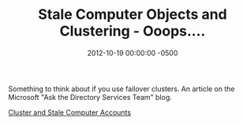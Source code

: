 ﻿---
layout: post
title:  Stale Computer Objects and Clustering - Ooops....
date:   2012-10-19 00:00:00 -0500
categories: IT
---






Something to think about if you use failover clusters. An article on the Microsoft "Ask the Directory Services Team" blog.

<a href="http://blogs.technet.com/b/askds/archive/2011/08/23/cluster-and-stale-computer-accounts.aspx">Cluster and Stale Computer Accounts
</a>


